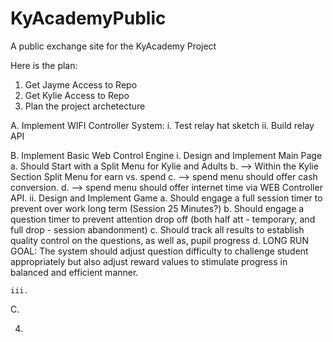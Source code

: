 # KyAcademyPublic
A public exchange site for the KyAcademy Project



Here is the plan:
1. Get Jayme Access to Repo
2. Get Kylie Access to Repo
3. Plan the project archetecture

  A. Implement WIFI Controller System:
    i. Test relay hat sketch
    ii. Build relay API
    
  B. Implement Basic Web Control Engine
    i. Design and Implement Main Page
      a. Should Start with a Split Menu for Kylie and Adults
      b. --> Within the Kylie Section Split Menu for earn vs. spend
      c. --> spend menu should offer cash conversion.
      d. --> spend menu should offer internet time via WEB Controller API.
    ii. Design and Implement Game
      a.  Should engage a full session timer to prevent over work long term (Session 25 Minutes?)
      b.  Should engage a question timer to prevent attention drop off (both half att - temporary, and full drop - session abandonment)
      c.  Should track all results to establish quality control on the questions, as well as, pupil progress
      d.  LONG RUN GOAL: The system should adjust question difficulty to challenge student appropriately but also adjust reward values to stimulate progress in balanced and efficient manner.
      
    iii. 
  
  C.

4. 
